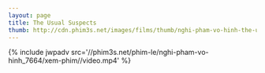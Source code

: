 ```yaml
---
layout: page
title: The Usual Suspects
thumb: http://cdn.phim3s.net/images/films/thumb/nghi-pham-vo-hinh-the-usual-suspects-1995.jpg
---
```

{% include jwpadv src='//phim3s.net/phim-le/nghi-pham-vo-hinh_7664/xem-phim//video.mp4' %}